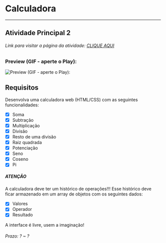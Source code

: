 # Calculadora

---

## Atividade Principal 2  

###### Link para visitar a página da atividade: [CLIQUE AQUI](https://giunossauro.github.io/iFood_Lets-Code_Sala-842/2_Logica-com-JavaScript/Projetos/02_Calculadora/Calculadora.html)

### Preview (GIF - aperte o Play):  

![Preview (GIF - aperte o Play):](https://github.com/Giunossauro/iFood_Lets-Code_Sala-842/blob/master/2_Logica-com-JavaScript/Projetos/02_Calculadora/assets/img/2p2.gif)

## Requisitos

Desenvolva uma calculadora web (HTML/CSS) com as seguintes funcionalidades:  

- [x] Soma  
- [x] Subtração  
- [x] Multiplicação  
- [x] Divisão  
- [x] Resto de uma divisão  
- [x] Raiz quadrada  
- [x] Potenciação  
- [x] Seno  
- [x] Coseno  
- [x] Pi  

##### ATENÇÃO  
A calculadora deve ter um histórico de operações!!! Esse histórico deve ficar armazenado em um array de objetos com os seguintes dados:  

- [x] Valores  
- [x] Operador  
- [x] Resultado  

A interface é livre, usem a imaginação!  

###### Prazo: ? ~ ?  
